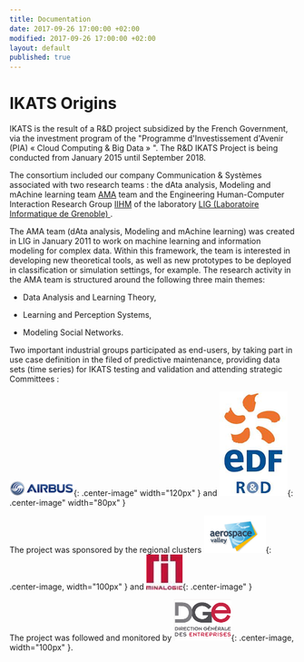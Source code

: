 ```yaml
---
title: Documentation
date: 2017-09-26 17:00:00 +02:00
modified: 2017-09-26 17:00:00 +02:00
layout: default
published: true
---
```



IKATS Origins
=============

IKATS is the result of a R&D project subsidized by the French Government, via the investment program of the "Programme d'Investissement d'Avenir (PIA) « Cloud Computing & Big Data » ".
The R&D IKATS Project is being conducted from January 2015 until September 2018.

The consortium included our company Communication & Systèmes associated with two research teams : the  dAta analysis, Modeling and mAchine learning team <a href="https://www.liglab.fr/en/research/research-areas-and-teams/ama"> AMA</a> team and the Engineering Human-Computer Interaction
Research Group <a href="http://iihm.imag.fr/en/">IIHM</a> of the laboratory <a href="https://www.liglab.fr ">LIG (Laboratoire Informatique de Grenoble) </a>.

The AMA team (dAta analysis, Modeling and mAchine learning) was created in LIG in January 2011 to work on machine learning and information modeling for complex data. Within this framework, the team is interested in developing new theoretical tools, as well as new prototypes to be deployed in classification or simulation settings, for example. The research activity in the AMA team is structured around the following three main themes:

- Data Analysis and Learning Theory,

- Learning and Perception Systems,

- Modeling Social Networks.


Two important industrial groups participated as end-users, by taking part in use case definition in the filed of predictive maintenance, providing data sets (time series) for IKATS testing and validation and attending strategic Committees :

![AIRBUS R&D](/img/Logo_AIB_RetD.png ){: .center-image" width="120px" }
and
![EDF R&D](/img/Logo_EDF_RetD.png ){: .center-image" width="80px" }

The project was sponsored by the regional clusters ![Aerospace Valley](/img/logo_aese.png ){: .center-image, width="100px" }  and ![Minalogic](/img/logo_minalogic.jpg ){: .center-image" }

The project was followed and monitored by ![DGE](/img/logo_DGE.png ){: .center-image, width="100px" }.
